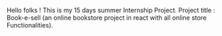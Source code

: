 Hello folks !
This is my 15 days summer Internship Project.
Project title : Book-e-sell (an online bookstore project in react with all online store Functionalities).
